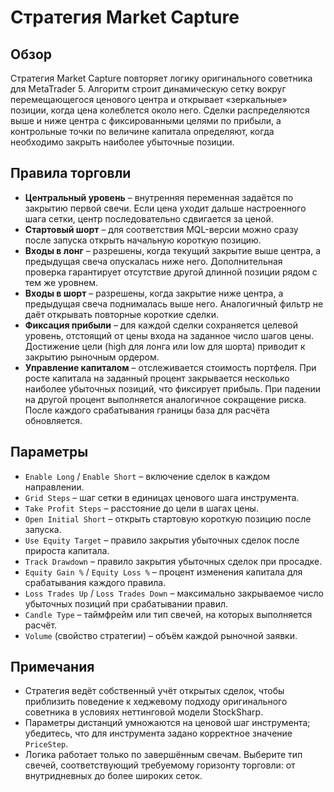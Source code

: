 # Стратегия Market Capture

## Обзор
Стратегия Market Capture повторяет логику оригинального советника для MetaTrader 5. Алгоритм строит динамическую сетку вокруг перемещающегося ценового центра и открывает «зеркальные» позиции, когда цена колеблется около него. Сделки распределяются выше и ниже центра с фиксированными целями по прибыли, а контрольные точки по величине капитала определяют, когда необходимо закрыть наиболее убыточные позиции.

## Правила торговли
- **Центральный уровень** – внутренняя переменная задаётся по закрытию первой свечи. Если цена уходит дальше настроенного шага сетки, центр последовательно сдвигается за ценой.
- **Стартовый шорт** – для соответствия MQL-версии можно сразу после запуска открыть начальную короткую позицию.
- **Входы в лонг** – разрешены, когда текущий закрытие выше центра, а предыдущая свеча опускалась ниже него. Дополнительная проверка гарантирует отсутствие другой длинной позиции рядом с тем же уровнем.
- **Входы в шорт** – разрешены, когда закрытие ниже центра, а предыдущая свеча поднималась выше него. Аналогичный фильтр не даёт открывать повторные короткие сделки.
- **Фиксация прибыли** – для каждой сделки сохраняется целевой уровень, отстоящий от цены входа на заданное число шагов цены. Достижение цели (high для лонга или low для шорта) приводит к закрытию рыночным ордером.
- **Управление капиталом** – отслеживается стоимость портфеля. При росте капитала на заданный процент закрывается несколько наиболее убыточных позиций, что фиксирует прибыль. При падении на другой процент выполняется аналогичное сокращение риска. После каждого срабатывания границы база для расчёта обновляется.

## Параметры
- `Enable Long` / `Enable Short` – включение сделок в каждом направлении.
- `Grid Steps` – шаг сетки в единицах ценового шага инструмента.
- `Take Profit Steps` – расстояние до цели в шагах цены.
- `Open Initial Short` – открыть стартовую короткую позицию после запуска.
- `Use Equity Target` – правило закрытия убыточных сделок после прироста капитала.
- `Track Drawdown` – правило закрытия убыточных сделок при просадке.
- `Equity Gain %` / `Equity Loss %` – процент изменения капитала для срабатывания каждого правила.
- `Loss Trades Up` / `Loss Trades Down` – максимально закрываемое число убыточных позиций при срабатывании правил.
- `Candle Type` – таймфрейм или тип свечей, на которых выполняется расчёт.
- `Volume` (свойство стратегии) – объём каждой рыночной заявки.

## Примечания
- Стратегия ведёт собственный учёт открытых сделок, чтобы приблизить поведение к хеджевому подходу оригинального советника в условиях неттинговой модели StockSharp.
- Параметры дистанций умножаются на ценовой шаг инструмента; убедитесь, что для инструмента задано корректное значение `PriceStep`.
- Логика работает только по завершённым свечам. Выберите тип свечей, соответствующий требуемому горизонту торговли: от внутридневных до более широких сеток.
